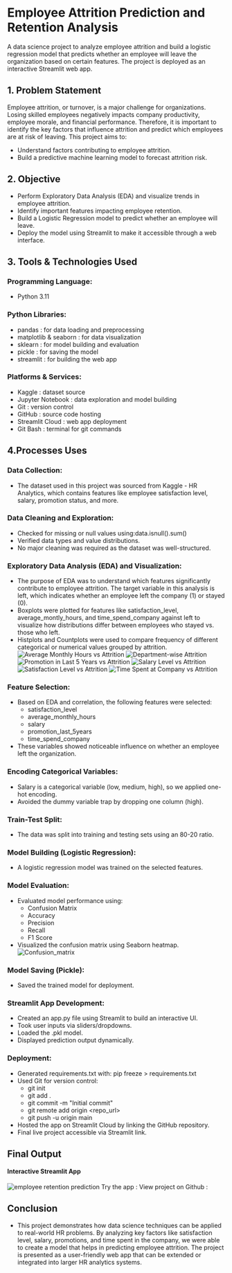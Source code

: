 # Employee Attrition Prediction and Retention Analysis
A data science project to analyze employee attrition and build a logistic regression model that predicts whether an employee will leave the organization based on certain features. The project is deployed as an interactive Streamlit web app.

## 1. Problem Statement
Employee attrition, or turnover, is a major challenge for organizations. Losing skilled employees negatively impacts company productivity, employee morale, and financial performance. Therefore, it is important to identify the key factors that influence attrition and predict which employees are at risk of leaving. This project aims to:
- Understand factors contributing to employee attrition.
- Build a predictive machine learning model to forecast attrition risk.

## 2. Objective
- Perform Exploratory Data Analysis (EDA) and visualize trends in employee attrition.
- Identify important features impacting employee retention.
- Build a Logistic Regression model to predict whether an employee will leave.
- Deploy the model using Streamlit to make it accessible through a web interface.

## 3. Tools & Technologies Used
### Programming Language:
- Python 3.11
### Python Libraries:
- pandas : for data loading and preprocessing
- matplotlib & seaborn : for data visualization
- sklearn : for model building and evaluation
- pickle : for saving the model
- streamlit : for building the web app
### Platforms & Services:
- Kaggle : dataset source
- Jupyter Notebook : data exploration and model building
- Git : version control
- GitHub : source code hosting
- Streamlit Cloud : web app deployment
- Git Bash : terminal for git commands

## 4.Processes Uses
### Data Collection:
- The dataset used in this project was sourced from Kaggle - HR Analytics, which contains features like employee satisfaction level, salary, promotion status, and more.
   <a href="https://www.kaggle.com/datasets/giripujar/hr-analytics"></a>
###  Data Cleaning and Exploration:
- Checked for missing or null values using:data.isnull().sum()
- Verified data types and value distributions.
- No major cleaning was required as the dataset was well-structured.
### Exploratory Data Analysis (EDA) and Visualization:
- The purpose of EDA was to understand which features significantly contribute to employee attrition. The target variable in this analysis is left, which indicates whether an employee left the company (1) or stayed (0).
- Boxplots were plotted for features like satisfaction_level, average_montly_hours, and time_spend_company against left to visualize how distributions differ between employees who stayed vs. those who left.
- Histplots and Countplots were used to compare frequency of different categorical or numerical values grouped by attrition.
![Average Monthly Hours vs Attrition](https://github.com/user-attachments/assets/50c594ec-6e5e-44c1-810d-6ef5b50faae8)
![Department-wise Attrition](https://github.com/user-attachments/assets/5ca6e6d9-87ff-4d71-8c74-4c5972251231)
![Promotion in Last 5 Years vs Attrition](https://github.com/user-attachments/assets/33138e54-fd41-443e-bf27-3e800333ec1e)
![Salary Level vs Attrition](https://github.com/user-attachments/assets/e106355e-fcb7-43ec-b8e9-4de6329ed37d)
![Satisfaction Level vs Attrition](https://github.com/user-attachments/assets/b942492a-3208-475c-856c-3626d31cdbe3)
![Time Spent at Company vs Attrition](https://github.com/user-attachments/assets/637de84a-c1ed-43e3-a86b-cb5a0875aec5)
### Feature Selection:
- Based on EDA and correlation, the following features were selected:
  - satisfaction_level
  - average_monthly_hours
  - salary
  - promotion_last_5years
  - time_spend_company
- These variables showed noticeable influence on whether an employee left the organization.
### Encoding Categorical Variables:
- Salary is a categorical variable (low, medium, high), so we applied one-hot encoding.
- Avoided the dummy variable trap by dropping one column (high).
### Train-Test Split:
- The data was split into training and testing sets using an 80-20 ratio.
### Model Building (Logistic Regression):
- A logistic regression model was trained on the selected features.
### Model Evaluation:
- Evaluated model performance using:
  - Confusion Matrix
  - Accuracy
  - Precision
  - Recall
  - F1 Score
- Visualized the confusion matrix using Seaborn heatmap.
![Confusion_matrix](https://github.com/user-attachments/assets/0c879d28-788d-4380-a371-70365b685249)
### Model Saving (Pickle):
- Saved the trained model for deployment.
### Streamlit App Development:
- Created an app.py file using Streamlit to build an interactive UI.
- Took user inputs via sliders/dropdowns.
- Loaded the .pkl model.
- Displayed prediction output dynamically.
### Deployment:
- Generated requirements.txt with: pip freeze > requirements.txt
- Used Git for version control:
    - git init
    - git add .
    - git commit -m "Initial commit"
    - git remote add origin <repo_url>
    - git push -u origin main
- Hosted the app on Streamlit Cloud by linking the GitHub repository.
- Final live project accessible via Streamlit link.

## Final Output
#### Interactive Streamlit App
![employee retention prediction](https://github.com/user-attachments/assets/fb278f77-d5ff-4315-bb07-831357388227)
Try the app : <a href="https://linu-1234-employee-retention-app-app-plsrlw.streamlit.app/"></a>
View project on Github : <a href="https://github.com/Linu-1234/employee-retention-app"></a>

## Conclusion
- This project demonstrates how data science techniques can be applied to real-world HR problems. By analyzing key factors like satisfaction level, salary, promotions, and time spent in the company, we were able to create a model that helps in predicting employee attrition. The project is presented as a user-friendly web app that can be extended or integrated into larger HR analytics systems.


